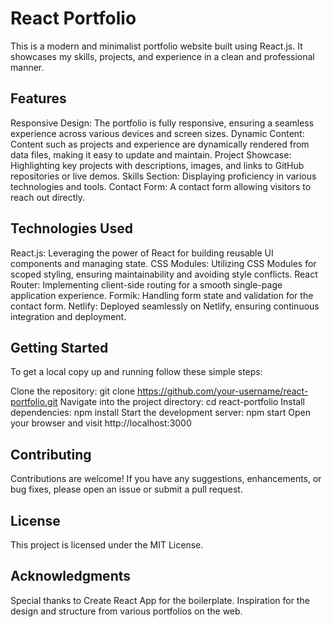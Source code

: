 # React Portfolio
This is a modern and minimalist portfolio website built using React.js. It showcases my skills, projects, and experience in a clean and professional manner.

## Features
Responsive Design: The portfolio is fully responsive, ensuring a seamless experience across various devices and screen sizes.
Dynamic Content: Content such as projects and experience are dynamically rendered from data files, making it easy to update and maintain.
Project Showcase: Highlighting key projects with descriptions, images, and links to GitHub repositories or live demos.
Skills Section: Displaying proficiency in various technologies and tools.
Contact Form: A contact form allowing visitors to reach out directly.
 ## Technologies Used
React.js: Leveraging the power of React for building reusable UI components and managing state.
CSS Modules: Utilizing CSS Modules for scoped styling, ensuring maintainability and avoiding style conflicts.
React Router: Implementing client-side routing for a smooth single-page application experience.
Formik: Handling form state and validation for the contact form.
Netlify: Deployed seamlessly on Netlify, ensuring continuous integration and deployment.
 ## Getting Started
To get a local copy up and running follow these simple steps:

Clone the repository: git clone https://github.com/your-username/react-portfolio.git
Navigate into the project directory: cd react-portfolio
Install dependencies: npm install
Start the development server: npm start
Open your browser and visit http://localhost:3000
## Contributing
Contributions are welcome! If you have any suggestions, enhancements, or bug fixes, please open an issue or submit a pull request.

 ## License
This project is licensed under the MIT License.

##  Acknowledgments
Special thanks to Create React App for the boilerplate.
Inspiration for the design and structure from various portfolios on the web.
